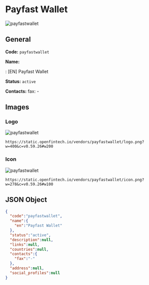 
# Payfast Wallet 
![payfastwallet](https://static.openfintech.io/vendors/payfastwallet/logo.png?w=400&c=v0.59.26#w200)  

## General 
 
**Code:** `payfastwallet` 
 
**Name:** 
 
:	[EN] Payfast Wallet 
 
**Status:** `active` 
 
**Contacts:** 
fax: -
## Images 

### Logo 
 
![payfastwallet](https://static.openfintech.io/vendors/payfastwallet/logo.png?w=400&c=v0.59.26#w200)  

```
https://static.openfintech.io/vendors/payfastwallet/logo.png?w=400&c=v0.59.26#w200
```  

### Icon 
 
![payfastwallet](https://static.openfintech.io/vendors/payfastwallet/icon.png?w=278&c=v0.59.26#w100)  

```
https://static.openfintech.io/vendors/payfastwallet/icon.png?w=278&c=v0.59.26#w100
```  

## JSON Object 

```json
{
  "code":"payfastwallet",
  "name":{
    "en":"Payfast Wallet"
  },
  "status":"active",
  "description":null,
  "links":null,
  "countries":null,
  "contacts":{
    "fax":"-"
  },
  "address":null,
  "social_profiles":null
}
```  
